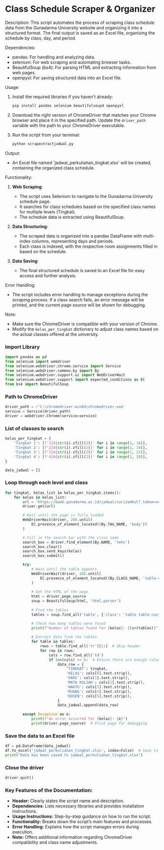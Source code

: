 # Class Schedule Scraper & Organizer


Description:
This script automates the process of scraping class schedule data from the Gunadarma University website 
and organizing it into a structured format. The final output is saved as an Excel file, organizing 
the schedule by class, day, and period.

Dependencies:
- pandas: For handling and analyzing data.
- selenium: For web scraping and automating browser tasks.
- BeautifulSoup (bs4): For parsing HTML and extracting information from web pages.
- openpyxl: For saving structured data into an Excel file.

Usage:
1. Install the required libraries if you haven't already:
   ```bash
   pip install pandas selenium beautifulsoup4 openpyxl
   ```

2. Download the right version of ChromeDriver that matches your Chrome browser and place it in the specified path.
   Update the `driver_path` variable with the path to your ChromeDriver executable.

3. Run the script from your terminal:
   ```bash
   python scrapextractjadwal.py
   ```

Output:
- An Excel file named 'jadwal_perkuliahan_tingkat.xlsx' will be created, containing the organized class schedule.

Functionality:
1. **Web Scraping**:
   - The script uses Selenium to navigate to the Gunadarma University schedule page.
   - It searches for class schedules based on the specified class names for multiple levels (Tingkat).
   - The schedule data is extracted using BeautifulSoup.

2. **Data Structuring**:
   - The scraped data is organized into a pandas DataFrame with multi-index columns, representing days and periods.
   - Each class is indexed, with the respective room assignments filled in based on the schedule.

3. **Data Saving**:
   - The final structured schedule is saved to an Excel file for easy access and further analysis.

Error Handling:
- The script includes error handling to manage exceptions during the scraping process. If a class search fails, an error message will be printed, and the current page source will be shown for debugging.

Note:
- Make sure the ChromeDriver is compatible with your version of Chrome.
- Modify the `kelas_per_tingkat` dictionary to adjust class names based on the actual classes offered at the university.


### Import Library
```python
import pandas as pd
from selenium import webdriver
from selenium.webdriver.chrome.service import Service
from selenium.webdriver.common.by import By
from selenium.webdriver.support.ui import WebDriverWait
from selenium.webdriver.support import expected_conditions as EC
from bs4 import BeautifulSoup
```

### Path to ChromeDriver
```python
driver_path = r'C:\chromedriver-win64\chromedriver.exe'
service = Service(driver_path)
driver = webdriver.Chrome(service=service)
```

### List of classes to search
```python
kelas_per_tingkat = {
    'Tingkat 1': [f'1IA{str(i).zfill(2)}' for i in range(1, 16)],
    'Tingkat 2': [f'2IA{str(i).zfill(2)}' for i in range(1, 19)],
    'Tingkat 3': [f'3IA{str(i).zfill(2)}' for i in range(1, 21)],
    'Tingkat 4': [f'4IA{str(i).zfill(2)}' for i in range(1, 20)],
}

data_jadwal = []
```
### Loop through each level and class
```python
for tingkat, kelas_list in kelas_per_tingkat.items():
    for kelas in kelas_list:
        url = 'https://baak.gunadarma.ac.id/jadwal/cariJadKul?_token=xculcm7MqI3CM9t2I3mPySFzHQ9kBjczuKMZFycb&filter=*.html'
        driver.get(url)

        # Wait until the page is fully loaded
        WebDriverWait(driver, 20).until(
            EC.presence_of_element_located((By.TAG_NAME, 'body'))
        )

        # Fill in the search bar with the class name
        search_box = driver.find_element(By.NAME, 'teks')
        search_box.clear()
        search_box.send_keys(kelas)
        search_box.submit()

        try:
            # Wait until the table appears
            WebDriverWait(driver, 20).until(
                EC.presence_of_element_located((By.CLASS_NAME, 'table-custom'))
            )
            
            # Get the HTML of the page
            html = driver.page_source
            soup = BeautifulSoup(html, 'html.parser')
            
            # Find the tables
            tables = soup.find_all('table', {'class': 'table table-custom table-primary table-fixed bordered-table stacktable small-only'})

            # Check how many tables were found
            print(f"Number of tables found for {kelas}: {len(tables)}")
            
            # Extract data from the tables
            for table in tables:
                rows = table.find_all('tr')[1:]  # Skip header
                for row in rows:
                    cols = row.find_all('td')
                    if len(cols) >= 6:  # Ensure there are enough columns
                        data_row = {
                            'TINGKAT': tingkat,
                            'KELAS': cols[0].text.strip(),
                            'HARI': cols[1].text.strip(),
                            'MATA KULIAH': cols[2].text.strip(),
                            'WAKTU': cols[3].text.strip(),
                            'RUANG': cols[4].text.strip(),
                            'DOSEN': cols[5].text.strip(),
                        }
                        data_jadwal.append(data_row)
        
        except Exception as e:
            print(f"An error occurred for {kelas}: {e}")
            print(driver.page_source)  # Print page for debugging
```

### Save the data to an Excel file
```python
df = pd.DataFrame(data_jadwal)
df.to_excel('jadwal_perkuliahan_tingkat.xlsx', index=False)  # Save to Excel file
print("Data has been saved to jadwal_perkuliahan_tingkat.xlsx")
```
### Close the driver
```python
driver.quit()
```

### Key Features of the Documentation:
- **Header:** Clearly states the script name and description.
- **Dependencies:** Lists necessary libraries and provides installation instructions.
- **Usage Instructions:** Step-by-step guidance on how to run the script.
- **Functionality:** Breaks down the script’s main features and processes.
- **Error Handling:** Explains how the script manages errors during execution.
- **Note:** Offers additional information regarding ChromeDriver compatibility and class name adjustments.
